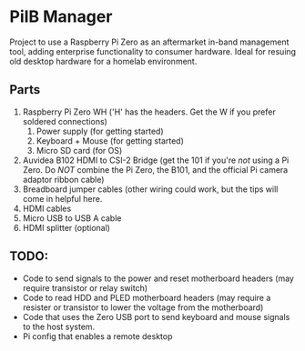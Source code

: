 # PiIB Manager
Project to use a Raspberry Pi Zero as an aftermarket in-band management tool, adding enterprise functionality to consumer hardware. Ideal for resuing old desktop hardware for a homelab environment.

## Parts
1. Raspberry Pi Zero WH ('H' has the headers. Get the W if you prefer soldered connections)
    1. Power supply (for getting started)
    1. Keyboard + Mouse (for getting started)
    1. Micro SD card (for OS)
1. Auvidea B102 HDMI to CSI-2 Bridge (get the 101 if you're _not_ using a Pi Zero. Do _*NOT*_ combine the Pi Zero, the B101, and the official Pi camera adaptor ribbon cable)
1. Breadboard jumper cables (other wiring could work, but the tips will come in helpful here.
1. HDMI cables
1. Micro USB to USB A cable
1. HDMI splitter (optional)

## TODO:
- Code to send signals to the power and reset motherboard headers (may require transistor or relay switch)
- Code to read HDD and PLED motherboard headers (may require a resister or transistor to lower the voltage from the motherboard)
- Code that uses the Zero USB port to send keyboard and mouse signals to the host system.
- Pi config that enables a remote desktop
